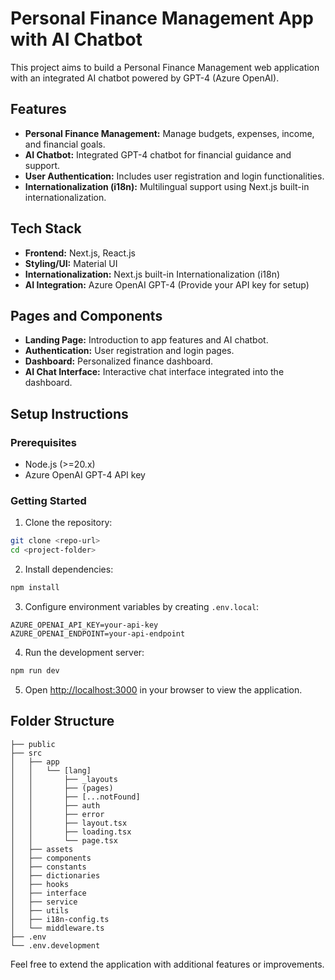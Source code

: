 # Personal Finance Management App with AI Chatbot

This project aims to build a Personal Finance Management web application with an integrated AI chatbot powered by GPT-4 (Azure OpenAI).

## Features

- **Personal Finance Management:** Manage budgets, expenses, income, and financial goals.
- **AI Chatbot:** Integrated GPT-4 chatbot for financial guidance and support.
- **User Authentication:** Includes user registration and login functionalities.
- **Internationalization (i18n):** Multilingual support using Next.js built-in internationalization.

## Tech Stack

- **Frontend:** Next.js, React.js
- **Styling/UI:** Material UI
- **Internationalization:** Next.js built-in Internationalization (i18n)
- **AI Integration:** Azure OpenAI GPT-4 (Provide your API key for setup)

## Pages and Components

- **Landing Page:** Introduction to app features and AI chatbot.
- **Authentication:** User registration and login pages.
- **Dashboard:** Personalized finance dashboard.
- **AI Chat Interface:** Interactive chat interface integrated into the dashboard.

## Setup Instructions

### Prerequisites

- Node.js (>=20.x)
- Azure OpenAI GPT-4 API key

### Getting Started

1. Clone the repository:

```bash
git clone <repo-url>
cd <project-folder>
```

2. Install dependencies:

```bash
npm install
```

3. Configure environment variables by creating `.env.local`:

```env
AZURE_OPENAI_API_KEY=your-api-key
AZURE_OPENAI_ENDPOINT=your-api-endpoint
```

4. Run the development server:

```bash
npm run dev
```

5. Open [http://localhost:3000](http://localhost:3000) in your browser to view the application.

## Folder Structure

```
├── public
├── src
│   ├── app
│   │   └── [lang]
│   │       ├── _layouts
│   │       ├── (pages)
│   │       ├── [...notFound]
│   │       ├── auth
│   │       ├── error
│   │       ├── layout.tsx
│   │       ├── loading.tsx
│   │       └── page.tsx
│   ├── assets
│   ├── components
│   ├── constants
│   ├── dictionaries
│   ├── hooks
│   ├── interface
│   ├── service
│   ├── utils
│   ├── i18n-config.ts
│   └── middleware.ts
├── .env
└── .env.development
```

Feel free to extend the application with additional features or improvements.

